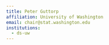 ```yaml
---
title: Peter Guttorp
affiliation: University of Washington
email: chair@stat.washington.edu
institutions:
  - ds-uw
---
```

